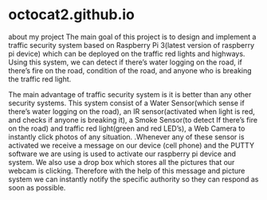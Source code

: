 # octocat2.github.io
about my project
The main goal of this project is to design and implement a traffic security system based on Raspberry Pi 3(latest version of raspberry pi device) which can be deployed on the traffic red lights and highways. Using this system, we can detect if there’s water logging on the road, if there’s fire on the road, condition of the road, and anyone who is breaking the traffic red light.

The main advantage of traffic security system is it is better than any other security systems. This system consist of a Water Sensor(which sense if there’s water logging on the road), an IR sensor(activated when light is red, and checks if anyone is breaking it), a Smoke Sensor(to detect 
If there’s fire on the road) and traffic red light(green and red LED’s), a Web Camera to instantly click photos of any situation. .Whenever any of these sensor is activated we receive a message on our device (cell phone) and the PUTTY software we are using is used to activate our raspberry pi device and system. We also use a drop box which stores all the pictures that our webcam is clicking. Therefore with the help of this message and picture system we can instantly notify the specific authority so they can respond as soon as possible.
